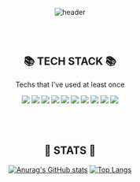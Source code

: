 <div align="center">


![header](https://capsule-render.vercel.app/api?type=rounded&color=1B4D73&height=300&section=header&text=wxxxxn%20Kim&fontSize=80&fontColor=FFFFFF)


<br/>
<br/>
<!-- badge -->
  
  <h2>📚 TECH STACK 📚</h2>

Techs that I've used at least once 
  
<img src="https://img.shields.io/badge/Java-007396?style=flat-square&logo=Java&logoColor=white"/>
<img src="https://img.shields.io/badge/JavaScript-F7DF1E?style=flat-square&logo=JavaScript&logoColor=black"/>
<img src="https://img.shields.io/badge/HTML-E34F26?style=flat-square&logo=HTML5&logoColor=white"/>
<img src="https://img.shields.io/badge/CSS-1572B6?style=flat-square&logo=CSS3&logoColor=white"/>
<img src="https://img.shields.io/badge/MySQL-4479A1?style=flat-square&logo=MySQL&logoColor=white"/>
<img src="https://img.shields.io/badge/Spring-6DB33F?style=flat-square&logo=Spring&logoColor=white"/>
<img src="https://img.shields.io/badge/github-181717?style=flat-square&logo=github&logoColor=white">
<img src="https://img.shields.io/badge/git-F05032?style=flat-square&logo=git&logoColor=white">
<img src="https://img.shields.io/badge/Illustrator-FF9A00?style=flat-square&logo=AdobeIllustrator&logoColor=white"/>
<img src="https://img.shields.io/badge/QGIS-589632?style=flat-square&logo=Qgis&logoColor=white">
  
 
  
  
  
<br/>
<br/>
<br/>
<br/>
 
  <h2>💪 STATS 💪</h2> 
  
 <!-- GitHub Stats -->
 [![Anurag's GitHub stats](https://github-readme-stats.vercel.app/api?username=wxxxxn&hide=contribs,prs&count_private=true&show_icons=true&theme=vue&title_color=1B4D73&icon_color=1B4D73)](https://github.com/anuraghazra/github-readme-stats)
  [![Top Langs](https://github-readme-stats.vercel.app/api/top-langs/?username=wxxxxn&layout=compact&title_color=1B4D73)](https://github.com/anuraghazra/github-readme-stats)
</div>
